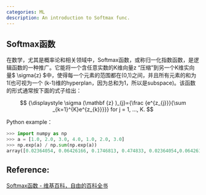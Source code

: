 ```yaml
---
categories: ML
description: An introduction to Softmax func.
---
```



Softmax函数
---
在数学，尤其是概率论和相关领域中，Softmax函数，或称归一化指数函数，是逻辑函数的一种推广。它能将一个含任意实数的K维向量z “压缩”到另一个K维实向量$ \sigma{z} $中，使得每一个元素的范围都在(0,1)之间，并且所有元素的和为1(也可视为一个 (k-1)维的hyperplan，因为总和为1，所以是subspace)。该函数的形式通常按下面的式子给出：

$$ {\displaystyle \sigma (\mathbf {z} )_{j}={\frac {e^{z_{j}}}{\sum _{k=1}^{K}e^{z_{k}}}}}    for j = 1, …, K. $$

Python example：
```python
>>> import numpy as np
>>> a = [1.0, 2.0, 3.0, 4.0, 1.0, 2.0, 3.0]
>>> np.exp(a) / np.sum(np.exp(a)) 
array([0.02364054, 0.06426166, 0.1746813, 0.474833, 0.02364054,0.06426166, 0.1746813])
```

Reference:
---
[Softmax函数 - 维基百科，自由的百科全书](https://zh.wikipedia.org/wiki/Softmax%E5%87%BD%E6%95%B0)
